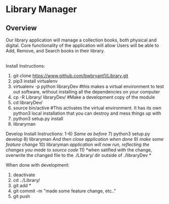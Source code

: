 # Library Manager

<h2>Overview</h2>
<p>
Our library application will manage a collection books, both physical and digital. Core functionality of the application will allow Users will be able to Add, Remove, and Search books in their library. 
</p>
<br>
Install Instructions:

1) git clone https://www.github.com/bwbryant1/Library.git
2) pip3 install virtualenv
3) virtualenv -p python libraryDev #this makes a virtual environment to test out software, without installing all the dependencies on your computer
4) cp -R Library/ libraryDev/ #Make a development copy of the module
5) cd libraryDev/
6) source bin/active #This activates the virtual environment. It has its own python3 local installation that you can destroy and mess things up with
7) python3 setup.py install
8) libraryman 

Develop Install Instructions:
1-6) *Same as before*
  7) python3 setup.py develop
  8) libraryman *And then close application when done*
  9) *make some feature change*
 10) libraryman *application will now run, reflecting the changes you made to source code*
 11) *when satified with the change, overwrite the changed file to the ./Library/ dir outside of ./libraryDev *


When done with development:
  1) deactivate
  2) cd ../Library/
  3) git add *
  4) git commit -m "made some feature change, etc.."
  5) git push
